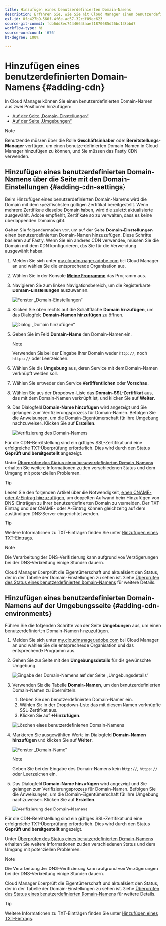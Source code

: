```yaml
---
title: Hinzufügen eines benutzerdefinierten Domain-Namens
description: Erfahren Sie, wie Sie mit Cloud Manager einen benutzerdefinierten Domain-Namen hinzufügen.
exl-id: 0fc427b9-560f-4f6e-ac57-32cdf09ec623
source-git-commit: fcb6dd8ec74446643aaef1870685d26bc138bbd7
workflow-type: ht
source-wordcount: '676'
ht-degree: 100%

---
```



# Hinzufügen eines benutzerdefinierten Domain-Namens {#adding-cdn}

In Cloud Manager können Sie einen benutzerdefinierten Domain-Namen aus zwei Positionen hinzufügen:

* [Auf der Seite „Domain-Einstellungen“](#adding-cdn-settings)
* [Auf der Seite „Umgebungen“](#adding-cdn-environments)

>[!NOTE]
>
>Benutzende müssen über die Rolle **Geschäftsinhaber** oder **Bereitstellungs-Manager** verfügen, um einen benutzerdefinierten Domain-Namen in Cloud Manager hinzufügen zu können, und Sie müssen das Fastly CDN verwenden.

## Hinzufügen eines benutzerdefinierten Domain-Namens über die Seite mit den Domain-Einstellungen {#adding-cdn-settings}

Beim Hinzufügen eines benutzerdefinierten Domain-Namens wird die Domain mit dem spezifischsten gültigen Zertifikat bereitgestellt. Wenn mehrere Zertifikate dieselbe Domain haben, wird die zuletzt aktualisierte ausgewählt. Adobe empfiehlt, Zertifikate so zu verwalten, dass es keine überlappenden Domains gibt.

Gehen Sie folgendermaßen vor, um auf der Seite **Domain-Einstellungen** einen benutzerdefinierten Domain-Namen hinzuzufügen. Diese Schritte basieren auf Fastly. Wenn Sie ein anderes CDN verwenden, müssen Sie die Domain mit dem CDN konfigurieren, das Sie für die Verwendung ausgewählt haben.

1. Melden Sie sich unter [my.cloudmanager.adobe.com](https://my.cloudmanager.adobe.com/) bei Cloud Manager an und wählen Sie die entsprechende Organisation aus.

1. Wählen Sie in der Konsole **[Meine Programme](/help/implementing/cloud-manager/navigation.md#my-programs)** das Programm aus.

1. Navigieren Sie zum linken Navigationsbereich, um die Registerkarte **Domain-Einstellungen** auszuwählen.

   ![Fenster „Domain-Einstellungen“](/help/implementing/cloud-manager/assets/cdn/cdn-create.png)

1. Klicken Sie oben rechts auf die Schaltfläche **Domain hinzufügen**, um das Dialogfeld **Domain-Namen hinzufügen** zu öffnen.

   ![Dialog „Domain hinzufügen“](/help/implementing/cloud-manager/assets/cdn/add-cdn1.png)

1. Geben Sie im Feld **Domain-Name** den Domain-Namen ein.

   >[!NOTE]
   >
   >Verwenden Sie bei der Eingabe Ihrer Domain weder `http://`, noch `https://` oder Leerzeichen.

1. Wählen Sie die **Umgebung** aus, deren Service mit dem Domain-Namen verknüpft werden soll.

1. Wählen Sie entweder den Service **Veröffentlichen** oder **Vorschau**.

1. Wählen Sie aus der Dropdown-Liste das **Domain-SSL-Zertifikat** aus, das mit dem Domain-Namen verknüpft ist, und klicken Sie auf **Weiter**.

1. Das Dialogfeld **Domain-Name hinzufügen** wird angezeigt und Sie gelangen zum Verifizierungsprozess für Domain-Namen. Befolgen Sie die Anweisungen, um die Domain-Eigentümerschaft für Ihre Umgebung nachzuweisen. Klicken Sie auf **Erstellen**.

   ![Verifizierung des Domain-Namens](/help/implementing/cloud-manager/assets/cdn/cdn-create6.png)

Für die CDN-Bereitstellung sind ein gültiges SSL-Zertifikat und eine erfolgreiche TXT-Überprüfung erforderlich. Dies wird durch den Status **Geprüft und bereitgestellt** angezeigt.

Unter [Überprüfen des Status eines benutzerdefinierten Domain-Namens](/help/implementing/cloud-manager/custom-domain-names/check-domain-name-status.md) erhalten Sie weitere Informationen zu den verschiedenen Status und dem Umgang mit potenziellen Problemen.

>[!TIP]
>
>Lesen Sie den folgenden Artikel über die Notwendigkeit, [einen CNAME- oder A-Eintrag hinzuzufügen](/help/implementing/cloud-manager/custom-domain-names/configure-dns-settings.md), um doppelten Aufwand beim Hinzufügen von DNS-Einträgen zu Ihrer benutzerdefinierten Domain zu vermeiden. Der TXT-Eintrag und der CNAME- oder A-Eintrag können gleichzeitig auf dem zuständigen DNS-Server eingerichtet werden.

>[!TIP]
>
>Weitere Informationen zu TXT-Einträgen finden Sie unter [Hinzufügen eines TXT-Eintrags](/help/implementing/cloud-manager/custom-domain-names/add-text-record.md).

>[!NOTE]
>
>Die Verarbeitung der DNS-Verifizierung kann aufgrund von Verzögerungen bei der DNS-Verbreitung einige Stunden dauern.
>
>Cloud Manager überprüft die Eigentümerschaft und aktualisiert den Status, der in der Tabelle der Domain-Einstellungen zu sehen ist. Siehe [Überprüfen des Status eines benutzerdefinierten Domain-Namens](/help/implementing/cloud-manager/custom-domain-names/check-domain-name-status.md) für weitere Details.

## Hinzufügen eines benutzerdefinierten Domain-Namens auf der Umgebungsseite {#adding-cdn-environments}

Führen Sie die folgenden Schritte von der Seite **Umgebungen** aus, um einen benutzerdefinierten Domain-Namen hinzuzufügen.

1. Melden Sie sich unter [my.cloudmanager.adobe.com](https://my.cloudmanager.adobe.com/) bei Cloud Manager an und wählen Sie die entsprechende Organisation und das entsprechende Programm aus.

1. Gehen Sie zur Seite mit den **Umgebungsdetails** für die gewünschte Umgebung.

   ![Eingabe des Domain-Namens auf der Seite „Umgebungsdetails“](/help/implementing/cloud-manager/assets/cdn/cdn-create4.png)

1. Verwenden Sie die Tabelle **Domain-Namen**, um den benutzerdefinierten Domain-Namen zu übermitteln.

   1. Geben Sie den benutzerdefinierten Domain-Namen ein.
   1. Wählen Sie in der Dropdown-Liste das mit diesem Namen verknüpfte SSL-Zertifikat aus.
   1. Klicken Sie auf **+Hinzufügen**.

   ![Löschen eines benutzerdefinierten Domain-Namens](/help/implementing/cloud-manager/assets/cdn/cdn-create3.png)

1. Markieren Sie ausgewählten Werte im Dialogfeld **Domain-Namen hinzufügen** und klicken Sie auf **Weiter**.

   ![Fenster „Domain-Name“](/help/implementing/cloud-manager/assets/cdn/cdn-create5.png)

   >[!NOTE]
   >
   >Geben Sie bei der Eingabe des Domain-Namens kein `http://`, `https://` oder Leerzeichen ein.

1. Das Dialogfeld **Domain-Name hinzufügen** wird angezeigt und Sie gelangen zum Verifizierungsprozess für Domain-Namen. Befolgen Sie die Anweisungen, um die Domain-Eigentümerschaft für Ihre Umgebung nachzuweisen. Klicken Sie auf **Erstellen**.

   ![Verifizierung des Domain-Namens](/help/implementing/cloud-manager/assets/cdn/cdn-create6.png)

Für die CDN-Bereitstellung sind ein gültiges SSL-Zertifikat und eine erfolgreiche TXT-Überprüfung erforderlich. Dies wird durch den Status **Geprüft und bereitgestellt** angezeigt.

Unter [Überprüfen des Status eines benutzerdefinierten Domain-Namens](/help/implementing/cloud-manager/custom-domain-names/check-domain-name-status.md) erhalten Sie weitere Informationen zu den verschiedenen Status und dem Umgang mit potenziellen Problemen.

>[!NOTE]
>
>Die Verarbeitung der DNS-Verifizierung kann aufgrund von Verzögerungen bei der DNS-Verbreitung einige Stunden dauern.
>
>Cloud Manager überprüft die Eigentümerschaft und aktualisiert den Status, der in der Tabelle der Domain-Einstellungen zu sehen ist. Siehe [Überprüfen des Status eines benutzerdefinierten Domain-Namens](/help/implementing/cloud-manager/custom-domain-names/check-domain-name-status.md) für weitere Details.

>[!TIP]
>
>Weitere Informationen zu TXT-Einträgen finden Sie unter [Hinzufügen eines TXT-Eintrags](/help/implementing/cloud-manager/custom-domain-names/add-text-record.md).
